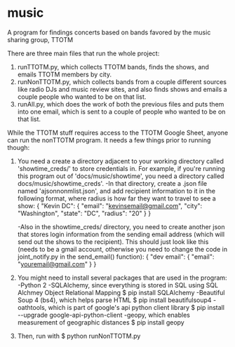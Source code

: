 # music
A program for findings concerts based on bands favored by the music sharing group, TTOTM

There are three main files that run the whole project: 
  1. runTTOTM.py, which collects TTOTM bands, finds the shows, and emails TTOTM members by city.
  2. runNonTTOTM.py, which collects bands from a couple different sources like radio DJs and music review sites, and also finds shows and emails a couple people who wanted to be on that list.
  3. runAll.py, which does the work of both the previous files and puts them into one email, which is sent to a couple of people who wanted to be on that list.
  
  
  
While the TTOTM stuff requires access to the TTOTM Google Sheet, anyone can run the nonTTOTM program. It needs a few things prior to running though:

1. You need a create a directory adjacent to your working directory called 'showtime_creds/' to store credentials in. For example, if you're running this program out of 'docs/music/showtime', you need a directory called docs/music/showtime_creds'.
    -In that directory, create a .json file named 'ajsonnonmlist.json', and add recipient information to it in the following format, where radius is how far they want to travel to see a show:
              {
                "Kevin DC": {
                  "email": "kevinsemail@gmail.com",
                  "city": "Washington",
                  "state": "DC",
                  "radius": "20"
                }
              }
              
    -Also in the showtime_creds/ directory, you need to create another json that stores login information from the sending email address (which will send out the shows to the recipient). This should just look like this (needs to be a gmail account, otherwise you need to change the code in joint_notify.py in the send_email() function):
              {
                "dev email": {
                  "email": "youremail@gmail.com"
                }
              }

2. You might need to install several packages that are used in the program:
  -Python 2
  -SQLAlchemy, since everything is stored in SQL using SQL Alchmey Object Relational Mapping 
        $ pip install SQLAlchemy
  -Beautiful Soup 4 (bs4), which helps parse HTML
        $ pip install beautifulsoup4
  -oathtools, which is part of google's api python client library
        $ pip install --upgrade google-api-python-client 
  -geopy, which enables measurement of geographic distances
        $ pip install geopy
        
3. Then, run with 
        $ python runNonTTOTM.py
